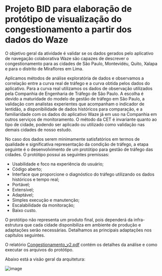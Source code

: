 # Projeto BID para elaboração de protótipo de visualização do congestionamento a partir dos dados do Waze

O objetivo geral da atividade é validar se os dados gerados pelo aplicativo de navegação colaborativa Waze são capazes de descrever o congestionamento para as cidades de  São Paulo, Montevidéu, Quito, Xalapa e para o distrito de Miraflores em Lima.

Aplicamos métodos de análise exploratória de dados e observamos a correlação entre a curva real de tráfego e a curva obtida pelos dados do aplicativo. Para a curva real utilizamos os dados de observação utilizados pela Companhia de Engenharia de Tráfego de São Paulo. A escolha é devido a maturidade do modelo de gestão de tráfego em São Paulo, a validação com analistas experientes que acompanham o indicador de lentidão, a disponibilidade de dados históricos para comparação, e a familiaridade com os dados do aplicativo Waze já em uso na Companhia em outros serviços de monitoramento. O método da CET é invariante quanto ao tipo de cidade, podendo ser aplicado ou utilizado como validação nas demais cidades de nosso estudo.

No caso dos dados serem minimamente satisfatórios em termos de qualidade e significativa representação da condição de tráfego, a etapa seguinte é o desenvolvimento de um protótipo para gestão de tráfego das cidades. O protótipo possui as seguintes premissas:

* Usabilidade e foco na experiência do usuário;
* Código aberto;
* Interface que proporcione o diagnóstico do tráfego utilizando os dados históricos e tempo real;
* Portável;
* Extensível;
* Adaptável;
* Simples execução e manutenção;
* Escalabilidade da monitoração;
* Baixo custo.

O protótipo não representa um produto final, pois dependerá da infra-estrutura que cada cidade disponibiliza em ambiente de produção e adaptações serão necessárias. Detalhamos as principais adaptações nos capítulos seguintes.

O relatório [Congestionamento_v2.pdf](https://github.com/diluisi/BID/blob/main/Congestionamento_v2.pdf) contém os detalhes da análise e como executar os arquivos do protótipo.

Abaixo está a visão geral da arquitetura:

![image](https://user-images.githubusercontent.com/6492834/125698215-cc2f93e2-eb5b-41ad-8bb4-6500df0480d2.png)
